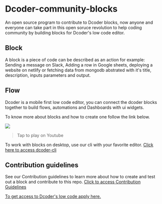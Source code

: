 # Dcoder-community-blocks
An open source program to contribute to Dcoder blocks, now anyone and everyone can take part in this open soruce revolution to help coding community by building blocks for Dcoder's low code editor.

## Block
A block is a piece of code can be described as an action for example: Sending a message on Slack, Adding a row in Google sheets, deploying a website on netlify or fetching data from mongodb abstrated with it's title, description, inputs parameters and output. 

## Flow
Dcoder is a mobile first low code editor, you can connect the dcoder blocks together to build flows, automations and Dashboards with ui widgets.


To know more about blocks and how to create one follow the link below.

<a href="https://www.youtube.com/watch?v=zk24jlyDMb8"><image src="https://i.ytimg.com/vi/zk24jlyDMb8/sddefault.jpg" alternate="How to create a block?"></img></a>
> Tap to play on Youtube

To work with blocks on desktop, use our cli with your favorite editor.
[Click here to access dcoder-cli](https://www.npmjs.com/package/@dcodermobile/dcoder-cli)

## Contribution guidelines
See our Contribution guidelines to learn more about how to create and test out a block and contribute to this repo.
[Click to access Contribution Guidelines](https://github.com/dcodermobile/Dcoder-community-blocks/blob/main/CONTRIBUTING.md)


[To get access to Dcoder's low code apply here.](https://bit.ly/3CZqU2a)
